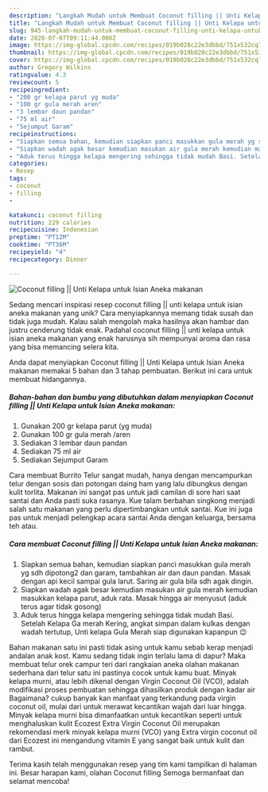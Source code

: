 ```yaml
---
description: "Langkah Mudah untuk Membuat Coconut filling || Unti Kelapa untuk Isian Aneka makanan, Menggugah Selera"
title: "Langkah Mudah untuk Membuat Coconut filling || Unti Kelapa untuk Isian Aneka makanan, Menggugah Selera"
slug: 945-langkah-mudah-untuk-membuat-coconut-filling-unti-kelapa-untuk-isian-aneka-makanan-menggugah-selera
date: 2020-07-07T09:11:44.086Z
image: https://img-global.cpcdn.com/recipes/019b028c22e3dbbd/751x532cq70/coconut-filling-unti-kelapa-untuk-isian-aneka-makanan-foto-resep-utama.jpg
thumbnail: https://img-global.cpcdn.com/recipes/019b028c22e3dbbd/751x532cq70/coconut-filling-unti-kelapa-untuk-isian-aneka-makanan-foto-resep-utama.jpg
cover: https://img-global.cpcdn.com/recipes/019b028c22e3dbbd/751x532cq70/coconut-filling-unti-kelapa-untuk-isian-aneka-makanan-foto-resep-utama.jpg
author: Gregory Wilkins
ratingvalue: 4.3
reviewcount: 5
recipeingredient:
- "200 gr kelapa parut yg muda"
- "100 gr gula merah aren"
- "3 lembar daun pandan"
- "75 ml air"
- "Sejumput Garam"
recipeinstructions:
- "Siapkan semua bahan, kemudian siapkan panci masukkan gula merah yg sdh dipotong2 dan garam, tambahkan air dan daun pandan. Masak dengan api kecil sampai gula larut. Saring air gula bila sdh agak dingin."
- "Siapkan wadah agak besar kemudian masukan air gula merah kemudian masukkan kelapa parut, aduk rata. Masak hingga air menyusut (aduk terus agar tidak gosong)"
- "Aduk terus hingga kelapa mengering sehingga tidak mudah Basi. Setelah Kelapa Ga merah Kering, angkat simpan dalam kulkas dengan wadah tertutup, Unti kelapa Gula Merah siap digunakan kapanpun 😉"
categories:
- Resep
tags:
- coconut
- filling
- 

katakunci: coconut filling  
nutrition: 229 calories
recipecuisine: Indonesian
preptime: "PT12M"
cooktime: "PT36M"
recipeyield: "4"
recipecategory: Dinner

---
```



![Coconut filling || Unti Kelapa untuk Isian Aneka makanan](https://img-global.cpcdn.com/recipes/019b028c22e3dbbd/751x532cq70/coconut-filling-unti-kelapa-untuk-isian-aneka-makanan-foto-resep-utama.jpg)

Sedang mencari inspirasi resep coconut filling || unti kelapa untuk isian aneka makanan yang unik? Cara menyiapkannya memang tidak susah dan tidak juga mudah. Kalau salah mengolah maka hasilnya akan hambar dan justru cenderung tidak enak. Padahal coconut filling || unti kelapa untuk isian aneka makanan yang enak harusnya sih mempunyai aroma dan rasa yang bisa memancing selera kita.


 Anda dapat menyiapkan Coconut filling || Unti Kelapa untuk Isian Aneka makanan memakai 5 bahan dan 3 tahap pembuatan. Berikut ini cara untuk membuat hidangannya.

<!--inarticleads1-->

##### Bahan-bahan dan bumbu yang dibutuhkan dalam menyiapkan Coconut filling || Unti Kelapa untuk Isian Aneka makanan:

1. Gunakan 200 gr kelapa parut (yg muda)
1. Gunakan 100 gr gula merah /aren
1. Sediakan 3 lembar daun pandan
1. Sediakan 75 ml air
1. Sediakan Sejumput Garam


Cara membuat Burrito Telur sangat mudah, hanya dengan mencampurkan telur dengan sosis dan potongan daing ham yang lalu dibungkus dengan kulit torlita. Makanan ini sangat pas untuk jadi camilan di sore hari saat santai dan Anda pasti suka rasanya. Kue talam berbahan singkong menjadi salah satu makanan yang perlu dipertimbangkan untuk santai. Kue ini juga pas untuk menjadi pelengkap acara santai Anda dengan keluarga, bersama teh atau. 

<!--inarticleads2-->

##### Cara membuat Coconut filling || Unti Kelapa untuk Isian Aneka makanan:

1. Siapkan semua bahan, kemudian siapkan panci masukkan gula merah yg sdh dipotong2 dan garam, tambahkan air dan daun pandan. Masak dengan api kecil sampai gula larut. Saring air gula bila sdh agak dingin.
1. Siapkan wadah agak besar kemudian masukan air gula merah kemudian masukkan kelapa parut, aduk rata. Masak hingga air menyusut (aduk terus agar tidak gosong)
1. Aduk terus hingga kelapa mengering sehingga tidak mudah Basi. Setelah Kelapa Ga merah Kering, angkat simpan dalam kulkas dengan wadah tertutup, Unti kelapa Gula Merah siap digunakan kapanpun 😉


Bahan makanan satu ini pasti tidak asing untuk kamu sebab kerap menjadi andalan anak kost. Kamu sedang tidak ingin terlalu lama di dapur? Maka membuat telur orek campur teri dari rangkaian aneka olahan makanan sederhana dari telur satu ini pastinya cocok untuk kamu buat. Minyak kelapa murni, atau lebih dikenal dengan Virgin Coconut Oil (VCO), adalah modifikasi proses pembuatan sehingga dihasilkan produk dengan kadar air Bagaimana? cukup banyak kan manfaat yang terkandung pada virgin coconut oil, mulai dari untuk merawat kecantikan wajah dari luar hingga. Minyak kelapa murni bisa dimanfaatkan untuk kecantikan seperti untuk menghaluskan kulit Ecozest Extra Virgin Coconut Oil merupakan rekomendasi merk minyak kelapa murni (VCO) yang Extra virgin coconut oil dari Ecozest ini mengandung vitamin E yang sangat baik untuk kulit dan rambut. 

Terima kasih telah menggunakan resep yang tim kami tampilkan di halaman ini. Besar harapan kami, olahan Coconut filling  Semoga bermanfaat dan selamat mencoba!
